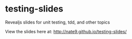 # testing-slides
Revealjs slides for unit testing, tdd, and other topics

View the slides here at: http://nate9.github.io/testing-slides/
